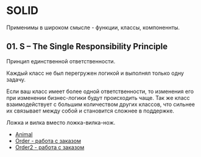 # SOLID

Применимы в широком смысле - функции, классы, компоненнты.

## 01. S – The Single Responsibility Principle

Принцип единственной ответственности.

Каждый класс не был перегружен логикой и выполнял только одну задачу.

Если ваш класс имеет более одной ответственности, то изменения его при изменении бизнес-логики будут происходить чаще. Так же класс взаимодействует с большим количеством других классов, что сильнее их связывает между собой и становится сложнее в поддержке.

Ложка и вилка вместо ложка-вилка-нож.

- [Animal](01-SRP/Animal/readme.md)
- [Order - работа с заказом](01-SRP/Order/readme.md)
- [Order2 - работа с заказом](01-SRP/Order2/readme.md)